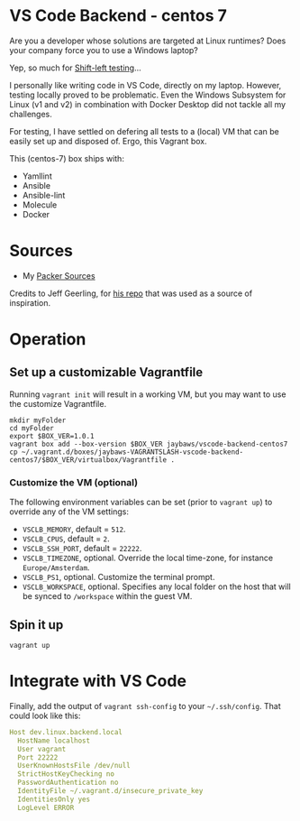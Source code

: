 # VS Code Backend - centos 7
Are you a developer whose solutions are targeted at Linux runtimes? Does your company force you to use a Windows laptop?

Yep, so much for [Shift-left testing](https://en.wikipedia.org/wiki/Shift-left_testing)...

I personally like writing code in VS Code, directly on my laptop. However, testing locally proved to be problematic. Even the Windows Subsystem for Linux (v1 and v2) in combination with Docker Desktop did not tackle all my challenges.

For testing, I have settled on defering all tests to a (local) VM that can be easily set up and disposed of. Ergo, this Vagrant box.

This (centos-7) box ships with:

- Yamllint
- Ansible
- Ansible-lint
- Molecule
- Docker

# Sources
- My [Packer Sources](https://github.com/jaybaws/packer-boxes)

Credits to Jeff Geerling, for [his repo](https://github.com/geerlingguy/packer-boxes/) that was used as a source of inspiration.

# Operation

## Set up a customizable Vagrantfile

Running `vagrant init` will result in a working VM, but you may want to use the customize Vagrantfile.

```
mkdir myFolder
cd myFolder
export $BOX_VER=1.0.1
vagrant box add --box-version $BOX_VER jaybaws/vscode-backend-centos7
cp ~/.vagrant.d/boxes/jaybaws-VAGRANTSLASH-vscode-backend-centos7/$BOX_VER/virtualbox/Vagrantfile .
```

### Customize the VM (optional)

The following environment variables can be set (prior to `vagrant up`) to override any of the VM settings:

- `VSCLB_MEMORY`, default = `512`.
- `VSCLB_CPUS`, default = `2`.
- `VSCLB_SSH_PORT`, default = `22222`.
- `VSCLB_TIMEZONE`, optional. Override the local time-zone, for instance `Europe/Amsterdam`.
- `VSCLB_PS1`, optional. Customize the terminal prompt.
- `VSCLB_WORKSPACE`, optional. Specifies any local folder on the host that will be synced to `/workspace` within the guest VM.

## Spin it up

```
vagrant up
```

# Integrate with VS Code

Finally, add the output of `vagrant ssh-config` to your `~/.ssh/config`. That could look like this:

```yaml
Host dev.linux.backend.local
  HostName localhost
  User vagrant
  Port 22222
  UserKnownHostsFile /dev/null
  StrictHostKeyChecking no
  PasswordAuthentication no
  IdentityFile ~/.vagrant.d/insecure_private_key
  IdentitiesOnly yes
  LogLevel ERROR
```